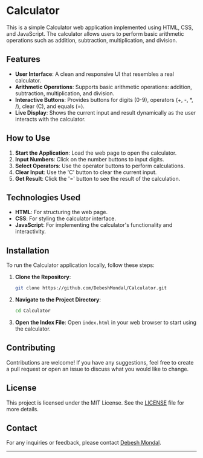 

# Calculator

This is a simple Calculator web application implemented using HTML, CSS, and JavaScript. The calculator allows users to perform basic arithmetic operations such as addition, subtraction, multiplication, and division.

## Features

- **User Interface**: A clean and responsive UI that resembles a real calculator.
- **Arithmetic Operations**: Supports basic arithmetic operations: addition, subtraction, multiplication, and division.
- **Interactive Buttons**: Provides buttons for digits (0-9), operators (+, -, *, /), clear (C), and equals (=).
- **Live Display**: Shows the current input and result dynamically as the user interacts with the calculator.

## How to Use

1. **Start the Application**: Load the web page to open the calculator.
2. **Input Numbers**: Click on the number buttons to input digits.
3. **Select Operators**: Use the operator buttons to perform calculations.
4. **Clear Input**: Use the 'C' button to clear the current input.
5. **Get Result**: Click the '=' button to see the result of the calculation.

## Technologies Used

- **HTML**: For structuring the web page.
- **CSS**: For styling the calculator interface.
- **JavaScript**: For implementing the calculator's functionality and interactivity.

## Installation

To run the Calculator application locally, follow these steps:

1. **Clone the Repository**:
    ```sh
    git clone https://github.com/DebeshMondal/Calculator.git
    ```
2. **Navigate to the Project Directory**:
    ```sh
    cd Calculator
    ```
3. **Open the Index File**:
    Open `index.html` in your web browser to start using the calculator.

## Contributing

Contributions are welcome! If you have any suggestions, feel free to create a pull request or open an issue to discuss what you would like to change.

## License

This project is licensed under the MIT License. See the [LICENSE](LICENSE) file for more details.

## Contact

For any inquiries or feedback, please contact [Debesh Mondal](https://github.com/DebeshMondal).

---
